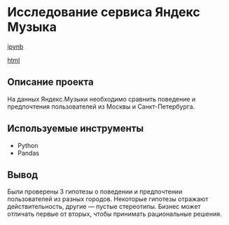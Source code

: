 # Исследование сервиса Яндекс Музыка
[ipynb](https://github.com/yakserwork/projects/blob/155e61205a7f7ae9453c8538219bd2b1c592b7fb/yandex-music/%D0%98%D1%81%D1%81%D0%BB%D0%B5%D0%B4%D0%BE%D0%B2%D0%B0%D0%BD%D0%B8%D0%B5%20%D1%81%D0%B5%D1%80%D0%B2%D0%B8%D1%81%D0%B0%20%D0%AF%D0%BD%D0%B4%D0%B5%D0%BA%D1%81%20%D0%9C%D1%83%D0%B7%D1%8B%D0%BA%D0%B0.ipynb)

[html](https://github.com/yakserwork/projects/blob/79cc877a73a18786e6b73996e0386264274f22f7/yandex-music/%D0%98%D1%81%D1%81%D0%BB%D0%B5%D0%B4%D0%BE%D0%B2%D0%B0%D0%BD%D0%B8%D0%B5%20%D1%81%D0%B5%D1%80%D0%B2%D0%B8%D1%81%D0%B0%20%D0%AF%D0%BD%D0%B4%D0%B5%D0%BA%D1%81%20%D0%9C%D1%83%D0%B7%D1%8B%D0%BA%D0%B0.html)

## Описание проекта
На данных Яндекс.Музыки необходимо сравнить поведение и предпочтения пользователей из Москвы и Санкт-Петербурга.

## Используемые инструменты
- Python
- Pandas

## Вывод
Были проверены 3 гипотезы о поведении и предпочтении пользователей из разных городов. Некоторые гипотезы отражают действительность, другие — пустые стереотипы. Бизнес может отличать первые от вторых, чтобы принимать рациональные решения.
